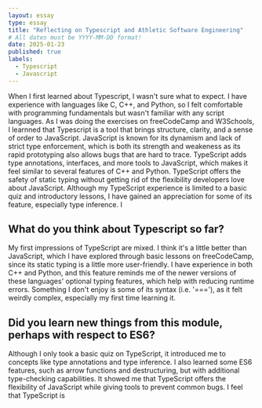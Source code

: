 ```yaml
---
layout: essay
type: essay
title: "Reflecting on Typescript and Athletic Software Engineering"
# All dates must be YYYY-MM-DD format!
date: 2025-01-23
published: true
labels:
  - Typescript
  - Javascript
---
```


  When I first learned about Typescript, I wasn't sure what to expect. I have experience with languages like C, C++, and Python, so I felt comfortable with programming fundamentals but wasn't familiar with any script languages. As I was doing the exercises on freeCodeCamp and W3Schools, I learnned that Typescript is a tool that brings structure, clarity, and a sense of order to JavaScript.
  JavaScript is known for its dynamism and lack of strict type enforcement, which is both its strength and weakeness as its rapid prototyping also allows bugs that are hard to trace. TypeScript adds type annotations, interfaces, and more tools to JavaScript, which makes it feel similar to several features of C++ and Python. TypeScript offers the safety of static typing without getting rid of the flexibility developers love about JavaScript.
  Although my TypeScript experience is limited to a basic quiz and introductory lessons, I have gained an appreciation for some of its feature, especially type inference. I

## What do you think about Typescript so far?

My first impressions of TypeScript are mixed. I think it's a little better than JavaScript, which I have explored through basic lessons on freeCodeCamp, since its static typing is a little more user-friendly. I have experience in both C++ and Python, and this feature reminds me of the newer versions of these languages' optional typing features, which help with reducing runtime errors. Something I don't enjoy is some of its syntax (i.e. '==='), as it felt weirdly complex, especially my first time learning it.

## Did you learn new things from this module, perhaps with respect to ES6?

Although I only took a basic quiz on TypeScript, it introduced me to concepts like type annotations and type inference. I also learned some ES6 features, such as arrow functions and destructuring, but with additional type-checking capabilities. It showed me that TypeScript offers the flexibility of JavaScript while giving tools to prevent common bugs. I feel that TypeScript is
